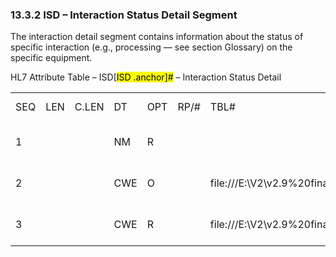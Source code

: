 ### 13.3.2 ISD – Interaction Status Detail Segment

The interaction detail segment contains information about the status of specific interaction (e.g., processing — see section Glossary) on the specific equipment.

HL7 Attribute Table – ISD[<mark>ISD .anchor]</mark><mark>#</mark> – Interaction Status Detail

|     |     |     |     |     |     |     |     |     |
| --- | --- | --- | --- | --- | --- | --- | --- | --- |
| SEQ | LEN | C.LEN | DT | OPT | RP/# | TBL# | ITEM # | ELEMENT NAME |
| 1 |  |  | NM | R |  |  | 01326 | Reference Interaction Number |
| 2 |  |  | CWE | O |  | file:///E:\V2\v2.9%20final%20Nov%20from%20Frank\V29_CH02C_Tables.docx#HL70368[0368] | 01327 | Interaction Type Identifier |
| 3 |  |  | CWE | R |  | file:///E:\V2\v2.9%20final%20Nov%20from%20Frank\V29_CH02C_Tables.docx#HL70387[0387] | 01328 | Interaction Active State |
